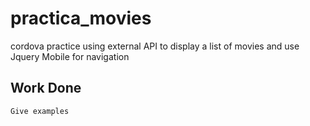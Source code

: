 # practica_movies
cordova practice using external API to display a list of movies and use Jquery Mobile for navigation

## Work Done

```
Give examples
```
